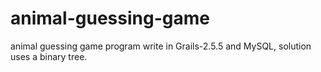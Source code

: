# animal-guessing-game
animal guessing game program write in Grails-2.5.5 and MySQL, solution uses a binary tree.
